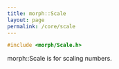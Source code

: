 ```yaml
---
title: morph::Scale
layout: page
permalink: /core/scale
---
```

```c++
#include <morph/Scale.h>
```
morph::Scale is for scaling numbers.